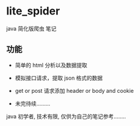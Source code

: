 # lite_spider
java 简化版爬虫 笔记

## 功能

- 简单的 html 分析以及数据提取

- 模拟接口请求，提取 json 格式的数据

- get or post 请求添加 header or body and cookie

- 未完待续.........

java 初学者, 技术有限, 仅供为自己的笔记参考........
